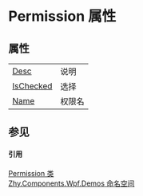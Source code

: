 # Permission 属性




## 属性
<table>
<tr>
<td><a href="P_Zhy_Components_Wpf_Demos_Permission_Desc.md">Desc</a></td>
<td>说明</td></tr>
<tr>
<td><a href="P_Zhy_Components_Wpf_Demos_Permission_IsChecked.md">IsChecked</a></td>
<td>选择</td></tr>
<tr>
<td><a href="P_Zhy_Components_Wpf_Demos_Permission_Name.md">Name</a></td>
<td>权限名</td></tr>
</table>

## 参见


#### 引用
<a href="T_Zhy_Components_Wpf_Demos_Permission.md">Permission 类</a>  
<a href="N_Zhy_Components_Wpf_Demos.md">Zhy.Components.Wpf.Demos 命名空间</a>  
